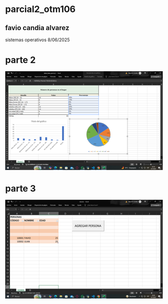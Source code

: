 # parcial2_otm106
## favio candia alvarez
sistemas operativos 8/06/2025

# parte 2
![](https://github.com/faviogit/parcial2_otm106/blob/c55ceee477b7ac4cb3306d7926343d7babe51134/IMG/PARTE%202.png)

# parte 3
![](https://github.com/faviogit/parcial2_otm106/blob/1497ed2c918d9a700ed6beeff2408d99a7217690/IMG/PARCIALmacro.png)

